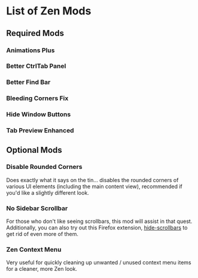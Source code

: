 # List of Zen Mods

## Required Mods

### Animations Plus

### Better CtrlTab Panel

### Better Find Bar

### Bleeding Corners Fix

### Hide Window Buttons

### Tab Preview Enhanced

## Optional Mods

### Disable Rounded Corners

Does exactly what it says on the tin... disables the rounded corners of various UI
elements (including the main content view), recommended if you'd like a slightly
different look.

### No Sidebar Scrollbar

For those who don't like seeing scrollbars, this mod will assist in that quest.
Additionally, you can also try out this Firefox extension, [hide-scrollbars](https://addons.mozilla.org/en-US/firefox/addon/hide-scrollbars/) to get rid of even more of them.

### Zen Context Menu

Very useful for quickly cleaning up unwanted / unused context menu items for a
cleaner, more Zen look.
